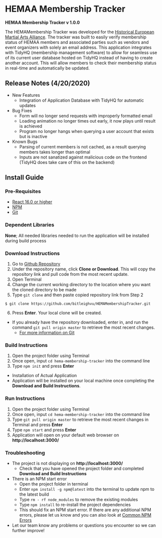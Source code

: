 # HEMAA Membership Tracker #
**HEMAA Membership Tracker v 1.0.0**

The HEMAMembership Tracker was developed for the [Historical European Martial Arts Alliance](https://www.hemaalliance.com/). The tracker was built to easily verify membership status of HEMAA members and associated parties such as vendors and event organizers with solely an email address. This application integrates with TidyHQ (membership management software) to allow for seamless use of its current user database hosted on TidyHQ instead of having to create another account. This will allow members to check their membership status in real-time and automatically be updated.

## Release Notes (4/20/2020) ##
- New Features 
  - Integration of Application Database with TidyHQ for automatic updates
- Bug Fixes
  - Form will no longer send requests with improperly formatted email
  - Loading animation no longer times out early, it now plays until result is achieved
  - Program no longer hangs when querying a user account that exists but is inactive
- Known Bugs
  - Parsing of current members is not cached, as a result querying members takes longer than optimal
  - Inputs are not sanatized against malicious code on the frontend (TidyHQ does take care of this on the backend)

## Install Guide ##
### Pre-Requisites ###
- [React 16.0 or higher](https://reactjs.org/docs/getting-started.html)
- [NPM](https://nodejs.org/en/)
- [Git](https://git-scm.com/downloads)

### Dependent Libraries ###
**None**; All needed libraries needed to run the application will be installed during build process

### Download Instructions ###
1. Go to [Github Repository](https://github.com/bitleighvu/HEMAMembershipTracker)
2. Under the repository name, click **Clone or Download**. This will copy the repository link and pull code from the most recent update. 
3. Open Terminal
4. Change the current working directory to the location where you want the cloned directory to be made
5. Type `git clone` and then paste copied repository link from Step 2

  ```
  $ git clone https://github.com/bitleighvu/HEMAMembershipTracker.git
  ```

6. Press **Enter**. Your local clone will be created.

- If you already have the repository downloaded, enter in, and run the command `git pull origin master` to retrieve the most recent changes.
  - [For more information on Git](https://product.hubspot.com/blog/git-and-github-tutorial-for-beginners)

### Build Instructions ###
1. Open the project folder using Terminal
2. Once open, input `cd hema-membership-tracker` into the command line 
3. Type `npm init` and press **Enter**
- Installation of Actual Application
- Application will be installed on your local machine once completing the **Download and Build Instructions**.
  
### Run Instructions ###
1. Open the project folder using Terminal
2. Once open, input `cd hema-membership-tracker` into the command line 
3. Type `git pull origin master` to retrieve the most recent changes in Terminal and press **Enter**
4. Type `npm start` and press **Enter**
5. Application will open on your default web browser on **http://localhost:3000/**

### Troubleshooting ###
- The project is not displaying on **http://localhost:3000/**
  - Check that you have opened the project folder and completed **Download and Build Instructions**
- There is an NPM start error
  - Open the project folder in terminal
  - Enter `npm install -g npm@latest` into the terminal to update npm to the latest build
  - Type `rm - rf node_modules` to remove the existing modules
  - Type `npm install` to re-install the project dependencies
  - This should fix an NPM start error. If there are any additional NPM errors, please let us know and you can also look at [Common NPM Errors](https://docs.npmjs.com/common-errors)
- Let our team know any problems or questions you encounter so we can further improve! 
